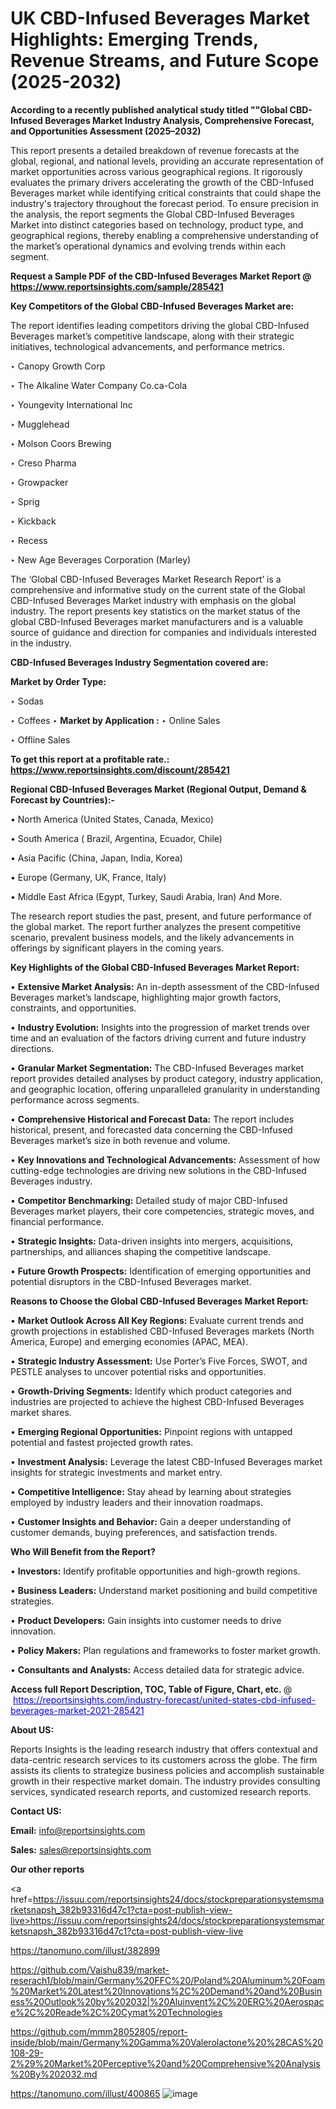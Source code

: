 # UK CBD-Infused Beverages Market Highlights: Emerging Trends, Revenue Streams, and Future Scope (2025-2032)

<strong>According to a recently published analytical study titled ""Global CBD-Infused Beverages Market Industry Analysis, Comprehensive Forecast, and Opportunities Assessment (2025–2032)</strong>

This report presents a detailed breakdown of revenue forecasts at the global, regional, and national levels, providing an accurate representation of market opportunities across various geographical regions. It rigorously evaluates the primary drivers accelerating the growth of the CBD-Infused Beverages market while identifying critical constraints that could shape the industry's trajectory throughout the forecast period. To ensure precision in the analysis, the report segments the Global CBD-Infused Beverages Market into distinct categories based on technology, product type, and geographical regions, thereby enabling a comprehensive understanding of the market’s operational dynamics and evolving trends within each segment.

<strong>Request a Sample PDF of the CBD-Infused Beverages Market Report </strong><strong>@<a href=https://www.reportsinsights.com/sample/285421 style=color:#0000ff;> https://www.reportsinsights.com/sample/285421</a></strong></font>

<strong>Key Competitors of the Global CBD-Infused Beverages Market are:</strong>

The report identifies leading competitors driving the global CBD-Infused Beverages market’s competitive landscape, along with their strategic initiatives, technological advancements, and performance metrics.

‣ Canopy Growth Corp

‣ The Alkaline Water Company
 Co.ca-Cola

‣ Youngevity International Inc

‣ Mugglehead

‣ Molson Coors Brewing

‣ Creso Pharma

‣ Growpacker

‣ Sprig

‣ Kickback

‣ Recess

‣ New Age Beverages Corporation (Marley)

The ‘Global CBD-Infused Beverages Market Research Report’ is a comprehensive and informative study on the current state of the Global CBD-Infused Beverages Market industry with emphasis on the global industry. The report presents key statistics on the market status of the global CBD-Infused Beverages market manufacturers and is a valuable source of guidance and direction for companies and individuals interested in the industry.

<strong>CBD-Infused Beverages Industry Segmentation covered are:</strong>

<strong>Market by Order Type: </strong>

‣ Sodas

‣ Coffees
‣ 
<strong>Market by Application :</strong>
‣ Online Sales

‣ Offline Sales

<strong>To get this report at a profitable rate.: <a href=https://www.reportsinsights.com/discount/285421 style=color:#0000ff;>https://www.reportsinsights.com/discount/285421</a></strong></font>

<strong>Regional CBD-Infused Beverages Market (Regional Output, Demand &amp; Forecast by Countries):-</strong>

• North America (United States, Canada, Mexico)

• South America ( Brazil, Argentina, Ecuador, Chile)

• Asia Pacific (China, Japan, India, Korea)

• Europe (Germany, UK, France, Italy)

• Middle East Africa (Egypt, Turkey, Saudi Arabia, Iran) And More.

The research report studies the past, present, and future performance of the global market. The report further analyzes the present competitive scenario, prevalent business models, and the likely advancements in offerings by significant players in the coming years.

<strong>Key Highlights of the Global CBD-Infused Beverages Market Report:</strong>

• <strong>Extensive Market Analysis:</strong> An in-depth assessment of the CBD-Infused Beverages market’s landscape, highlighting major growth factors, constraints, and opportunities.

• <strong>Industry Evolution:</strong> Insights into the progression of market trends over time and an evaluation of the factors driving current and future industry directions.

• <strong>Granular Market Segmentation:</strong> The CBD-Infused Beverages market report provides detailed analyses by product category, industry application, and geographic location, offering unparalleled granularity in understanding performance across segments.

• <strong>Comprehensive Historical and Forecast Data:</strong> The report includes historical, present, and forecasted data concerning the CBD-Infused Beverages market’s size in both revenue and volume.

• <strong>Key Innovations and Technological Advancements:</strong> Assessment of how cutting-edge technologies are driving new solutions in the CBD-Infused Beverages industry.

• <strong>Competitor Benchmarking:</strong> Detailed study of major CBD-Infused Beverages market players, their core competencies, strategic moves, and financial performance.

• <strong>Strategic Insights:</strong> Data-driven insights into mergers, acquisitions, partnerships, and alliances shaping the competitive landscape.

• <strong>Future Growth Prospects:</strong> Identification of emerging opportunities and potential disruptors in the CBD-Infused Beverages market.

<strong>Reasons to Choose the Global CBD-Infused Beverages Market Report:</strong>

• <strong>Market Outlook Across All Key Regions:</strong> Evaluate current trends and growth projections in established CBD-Infused Beverages markets (North America, Europe) and emerging economies (APAC, MEA).

• <strong>Strategic Industry Assessment:</strong> Use Porter’s Five Forces, SWOT, and PESTLE analyses to uncover potential risks and opportunities.

• <strong>Growth-Driving Segments:</strong> Identify which product categories and industries are projected to achieve the highest CBD-Infused Beverages market shares.

• <strong>Emerging Regional Opportunities:</strong> Pinpoint regions with untapped potential and fastest projected growth rates.

• <strong>Investment Analysis:</strong> Leverage the latest CBD-Infused Beverages market insights for strategic investments and market entry.

• <strong>Competitive Intelligence:</strong> Stay ahead by learning about strategies employed by industry leaders and their innovation roadmaps.

• <strong>Customer Insights and Behavior:</strong> Gain a deeper understanding of customer demands, buying preferences, and satisfaction trends.

<strong>Who Will Benefit from the Report?</strong>

• <strong>Investors:</strong> Identify profitable opportunities and high-growth regions.

• <strong>Business Leaders:</strong> Understand market positioning and build competitive strategies.

• <strong>Product Developers:</strong> Gain insights into customer needs to drive innovation.

• <strong>Policy Makers:</strong> Plan regulations and frameworks to foster market growth.

• <strong>Consultants and Analysts:</strong> Access detailed data for strategic advice.
</ul>
<strong>Access full Report Description, TOC, Table of Figure, Chart, etc. </strong>@  <a href=https://reportsinsights.com/industry-forecast/united-states-cbd-infused-beverages-market-2021-285421 style=color:#0000ff;>https://reportsinsights.com/industry-forecast/united-states-cbd-infused-beverages-market-2021-285421</a></font>

<strong><strong>About US</strong>:</strong>

Reports Insights is the leading research industry that offers contextual and data-centric research services to its customers across the globe. The firm assists its clients to strategize business policies and accomplish sustainable growth in their respective market domain. The industry provides consulting services, syndicated research reports, and customized research reports.

<strong>Contact US:</strong>

<p class=""""><b>Email:</b> <a href=mailto:info@reportsinsights.com>info@reportsinsights.com</a></p>
<p class=""""><b>Sales:</b> <a href=mailto:sales@reportsinsights.com>sales@reportsinsights.com</a></p>

<strong>Our other reports</strong>

<a href=https://issuu.com/reportsinsights24/docs/stockpreparationsystemsmarketsnapsh_382b93316d47c1?cta=post-publish-view-live>https://issuu.com/reportsinsights24/docs/stockpreparationsystemsmarketsnapsh_382b93316d47c1?cta=post-publish-view-live</a>

<a href=https://tanomuno.com/illust/382899>https://tanomuno.com/illust/382899</a>

<a href=https://github.com/Vaishu839/market-reserach1/blob/main/Germany%20FFC%20/Poland%20Aluminum%20Foam%20Market%20Latest%20Innovations%2C%20Demand%20and%20Business%20Outlook%20by%202032|%20Aluinvent%2C%20ERG%20Aerospace%2C%20Reade%2C%20Cymat%20Technologies>https://github.com/Vaishu839/market-reserach1/blob/main/Germany%20FFC%20/Poland%20Aluminum%20Foam%20Market%20Latest%20Innovations%2C%20Demand%20and%20Business%20Outlook%20by%202032|%20Aluinvent%2C%20ERG%20Aerospace%2C%20Reade%2C%20Cymat%20Technologies</a>

<a href=https://github.com/mmm28052805/report-inside/blob/main/Germany%20Gamma%20Valerolactone%20%28CAS%20108-29-2%29%20Market%20Perceptive%20and%20Comprehensive%20Analysis%20By%202032.md>https://github.com/mmm28052805/report-inside/blob/main/Germany%20Gamma%20Valerolactone%20%28CAS%20108-29-2%29%20Market%20Perceptive%20and%20Comprehensive%20Analysis%20By%202032.md</a>

<a href=https://tanomuno.com/illust/400865>https://tanomuno.com/illust/400865</a>
![image](https://github.com/user-attachments/assets/f7e9808e-940d-4a00-b8f9-77a68a16af4e)
